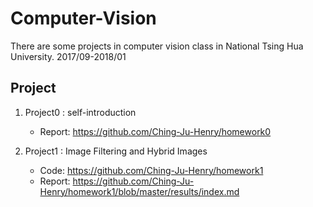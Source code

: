 # Computer-Vision
There are some projects in computer vision class in National Tsing Hua University. 2017/09-2018/01

## Project
1. Project0 : self-introduction
      * Report: https://github.com/Ching-Ju-Henry/homework0

2. Project1 : Image Filtering and Hybrid Images
      * Code: https://github.com/Ching-Ju-Henry/homework1
      * Report: https://github.com/Ching-Ju-Henry/homework1/blob/master/results/index.md
